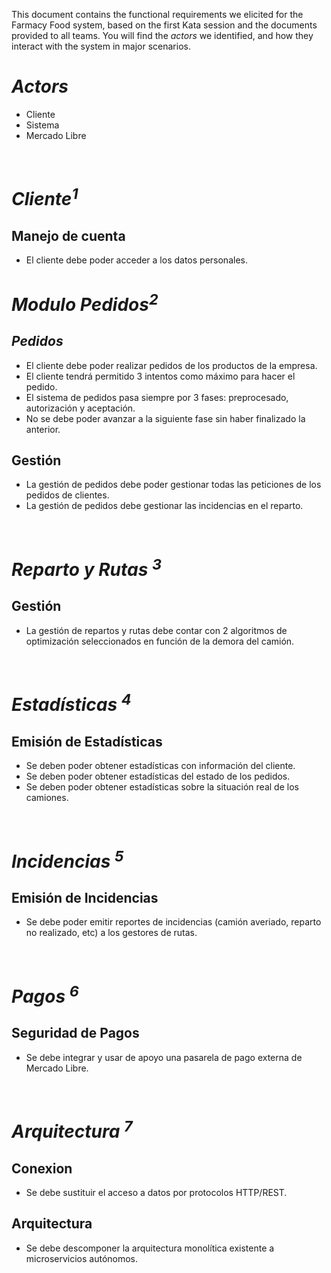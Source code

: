 This document contains the functional requirements we elicited for the Farmacy Food system, based on the first Kata session and 
the documents provided to all teams. You will find the _actors_ we identified, and how they interact with the system in major scenarios.

# ***Actors***
- Cliente
- Sistema
- Mercado Libre

<br>

# ***Cliente<sup>1</sup>***

## Manejo de cuenta
- El cliente debe poder acceder a los datos personales.

# ***Modulo Pedidos<sup>2</sup>***

## ***Pedidos*** 
- El cliente debe poder realizar pedidos de los productos de la empresa.
- El cliente tendrá permitido 3 intentos como máximo para hacer el pedido.
- El sistema de pedidos pasa siempre por 3 fases: preprocesado, autorización y aceptación.
- No se debe poder avanzar a la siguiente fase sin haber finalizado la anterior.

## Gestión
- La gestión de pedidos debe poder gestionar todas las peticiones de los pedidos de clientes.
- La gestión de pedidos debe gestionar las incidencias en el reparto.

<br>


# ***Reparto y Rutas <sup>3</sup>***

## Gestión
- La gestión de repartos y rutas debe contar con 2 algoritmos de optimización seleccionados en función de la demora del camión.

<br>


# ***Estadísticas <sup>4</sup>***

## Emisión de Estadísticas
- Se deben poder obtener estadísticas con información del cliente. 
- Se deben poder obtener estadísticas del estado de los pedidos.
- Se deben poder obtener estadísticas sobre la situación real de los camiones.

<br>


# ***Incidencias <sup>5</sup>***

## Emisión de Incidencias
- Se debe poder emitir reportes de incidencias (camión averiado, reparto no realizado, etc) a los gestores de rutas.

<br>


# ***Pagos <sup>6</sup>***

## Seguridad de Pagos
- Se debe integrar y usar de apoyo una pasarela de pago externa de Mercado Libre.

<br>


# ***Arquitectura <sup>7</sup>***

## Conexion
- Se debe sustituir el acceso a datos por protocolos HTTP/REST.

## Arquitectura
- Se debe descomponer la arquitectura monolítica existente a microservicios autónomos. 

<br>
